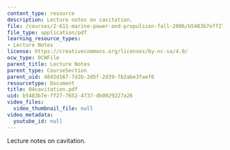 ```yaml
---
content_type: resource
description: Lecture notes on cavitation.
file: /courses/2-611-marine-power-and-propulsion-fall-2006/b5483b7eff2776524737db0929227a26_04cavitation.pdf
file_type: application/pdf
learning_resource_types:
- Lecture Notes
license: https://creativecommons.org/licenses/by-nc-sa/4.0/
ocw_type: OCWFile
parent_title: Lecture Notes
parent_type: CourseSection
parent_uid: 4842d167-7d2b-2d5f-2d39-7b2abe3faef6
resourcetype: Document
title: 04cavitation.pdf
uid: b5483b7e-ff27-7652-4737-db0929227a26
video_files:
  video_thumbnail_file: null
video_metadata:
  youtube_id: null
---
```

Lecture notes on cavitation.